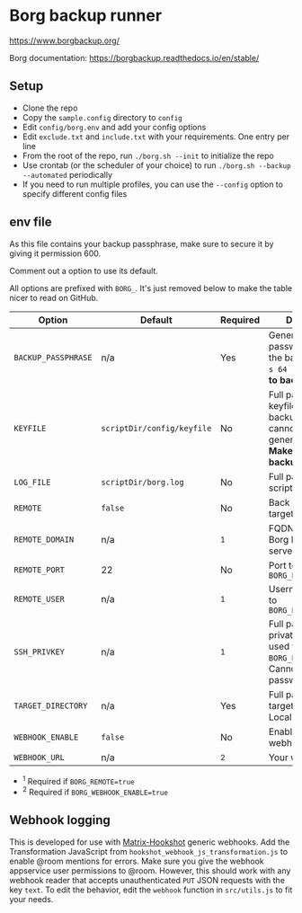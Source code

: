 # Borg backup runner

<!--
Borg backup runner. Wrapper script for basic borg backup features.
Copyright (C) 2022  Twilight Sparkle

This program is free software: you can redistribute it and/or modify
it under the terms of the GNU Affero General Public License as published
by the Free Software Foundation, either version 3 of the License, or
(at your option) any later version.

This program is distributed in the hope that it will be useful,
but WITHOUT ANY WARRANTY; without even the implied warranty of
MERCHANTABILITY or FITNESS FOR A PARTICULAR PURPOSE.  See the
GNU Affero General Public License for more details.

You should have received a copy of the GNU Affero General Public License
along with this program.  If not, see <https://www.gnu.org/licenses/>.
-->

<https://www.borgbackup.org/>

Borg documentation: <https://borgbackup.readthedocs.io/en/stable/>

## Setup

- Clone the repo
- Copy the `sample.config` directory to `config`
- Edit `config/borg.env` and add your config options
- Edit `exclude.txt` and `include.txt` with your requirements. One entry per line
- From the root of the repo, run `./borg.sh --init` to initialize the repo
- Use crontab (or the scheduler of your choice) to run `./borg.sh --backup --automated` periodically
- If you need to run multiple profiles, you can use the `--config` option to specify different config files

## env file

As this file contains your backup passphrase, make sure to secure it by giving it permission 600.

Comment out a option to use its default.

All options are prefixed with `BORG_`. It's just removed below to make the table nicer to read on GitHub.

| Option              | Default                    | Required     | Description                                                                                                                 |
| ------------------- | -------------------------- | ------------ | --------------------------------------------------------------------------------------------------------------------------- |
| `BACKUP_PASSPHRASE` | n/a                        | Yes          | Generate a secure password to protect the backup. `pwgen -s 64 1`. **Make sure to backup this.**                            |
| `KEYFILE`           | `scriptDir/config/keyfile` | No           | Full path to the keyfile to encrypt backups with. Path cannot exist, it is generated by Borg. **Make sure to backup this.** |
| `LOG_FILE`          | `scriptDir/borg.log`       | No           | Full path to the script log file                                                                                            |
| `REMOTE`            | `false`                    | No           | Back up to a remote target over SSH                                                                                         |
| `REMOTE_DOMAIN`     | n/a                        | <sup>1</sup> | FQDN or IP of the Borg backup server/target                                                                                 |
| `REMOTE_PORT`       | 22                         | No           | Port to connect to `BORG_REMOTE_DOMAIN`                                                                                     |
| `REMOTE_USER`       | n/a                        | <sup>1</sup> | Username to log in to `BORG_REMOTE_DOMAIN`                                                                                  |
| `SSH_PRIVKEY`       | n/a                        | <sup>1</sup> | Full path to the private SSH key used to log in to `BORG_REMOTE_DOMAIN`. Cannot be password protected                       |
| `TARGET_DIRECTORY`  | n/a                        | Yes          | Full path to backup target directory. Local or remote                                                                       |
| `WEBHOOK_ENABLE`    | `false`                    | No           | Enable logging to webhook                                                                                                   |
| `WEBHOOK_URL`       | n/a                        | <sup>2</sup> | Your webhook URL                                                                                                            |

- <sup>1</sup> Required if `BORG_REMOTE=true`
- <sup>2</sup> Required if `BORG_WEBHOOK_ENABLE=true`

## Webhook logging

This is developed for use with [Matrix-Hookshot](https://github.com/matrix-org/matrix-hookshot) generic webhooks. Add
the Transformation JavaScript from `hookshot_webhook_js_transformation.js` to enable @room mentions for errors. Make
sure you give the webhook appservice user permissions to @room. However, this should work with any webhook reader that
accepts unauthenticated `PUT` JSON requests with the key `text`. To edit the behavior, edit the `webhook` function in
`src/utils.js` to fit your needs.
